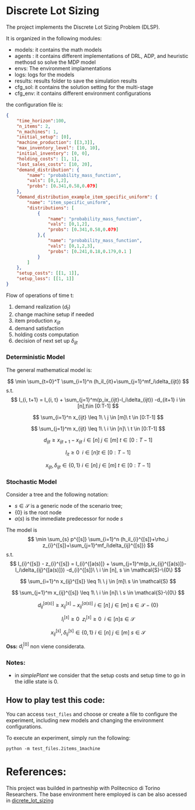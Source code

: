 # Discrete Lot Sizing

The project implements the Discrete Lot Sizing Problem (DLSP).

It is organized in the following modules:

- models:  it contains the math models
- agents : it contains different implementations of DRL, ADP, and heuristic methosd so solve the MDP model
- envs: The environment implamentations
- logs: logs for the models
- results: results folder to save the simulation results
- cfg_sol: it contains the solution setting for the multi-stage
- cfg_env: it contains different environment configurations

the configuration file is:

~~~ json
{
    "time_horizon":100,
    "n_items": 2,
    "n_machines": 1,
    "initial_setup": [0],
    "machine_production": [[3,3]],
    "max_inventory_level": [10, 10],
    "initial_inventory": [0, 0],
    "holding_costs": [1, 1],
    "lost_sales_costs": [10, 20],
    "demand_distribution": {
        "name": "probability_mass_function",
        "vals": [0,1,2],
        "probs": [0.341,0.58,0.079]
    },
    "demand_distribution_example_item_specific_uniform": {
        "name": "item_specific_uniform",
        "distributions": [
            {
                "name": "probability_mass_function",    
                "vals": [0,1,2],
                "probs": [0.341,0.58,0.079]
            },{
                "name": "probability_mass_function",    
                "vals": [0,1,2,3],
                "probs": [0.241,0.18,0.179,0.1 ]
            }
        ]  
    },
    "setup_costs": [[1, 1]],
    "setup_loss": [[1, 1]]
}
~~~


Flow of operations of time t:

1. demand realization ($d_t$)
2. change machine setup if needed
3. item production  $x_{ijt}$
4. demand satisfaction
5. holding costs computation
6. decision of next set up $\delta_{ijt}$

### Deterministic Model

The general mathematical model is:

$$
\min \sum_{t=0}^T \sum_{i=1}^n (h_iI_{it}+\sum_{j=1}^mf_i\delta_{ijt})
$$
s.t.
$$
I_{i, t+1} = I_{i, t} + \sum_{j=1}^m(p_ix_{ijt}-l_i\delta_{ijt}) -d_{it+1} i \in [n],t\in [0:T-1]
$$

$$
\sum_{i=1}^n x_{ijt} \leq 1\ \ j \in [m]\ t \in [0:T-1]
$$

$$
\sum_{j=1}^m x_{ijt} \leq 1\ \ i \in [n]\ \ t \in [0:T-1]
$$

$$
d_{ijt} \geq x_{ijt+1}-x_{ijt}\ i \in [n]\ j \in [m]\ t \in [0:T-1]
$$

$$
I_{it} \geq 0 \ \ i \in [n] t \in [0:T-1]
$$

$$
x_{ijt}, \delta_{ijt} \in \{0,1\}\ i \in [n]\ j \in [m]\ t \in [0:T-1]
$$

### Stochastic Model

Consider a tree and the following notation:

- $s \in \mathcal{S}$ is a generic node of the scenario tree;
- $\{0\}$ is the root node
- $a(s)$ is the immediate predecessor for node $s$

The model is
$$
\min \sum_{s} p^{[s]} \sum_{i=1}^n (h_iI_{i}^{[s]}+\rho_i z_{i}^{[s]}+\sum_{j=1}^mf_i\delta_{ij}^{[s]})
$$
s.t.
$$
I_{i}^{[s]} - z_{i}^{[s]} = I_{i}^{[a(s)]} + \sum_{j=1}^m(p_ix_{ij}^{[a(s)]}-l_i\delta_{ij}^{[a(s)]}) -d_{i}^{[s]}\ \ i \in [n], s \in \mathcal{S}-\{0\}
$$

$$
\sum_{i=1}^n x_{ij}^{[s]} \leq 1\ \ j \in [m]\ s \in \mathcal{S}
$$

$$
\sum_{j=1}^m x_{ij}^{[s]} \leq 1\ \ i \in [n]\ \ s \in \mathcal{S}-\{0\}
$$

$$
d_{ij}^{[a(s)]} \geq x_{ij}^{[s]}-x_{ij}^{[a(s)]}\ i \in [n]\ j \in [m]\ s \in \mathcal{S}-\{0\}
$$

$$
I_{i}^{[s]} \geq 0\ \ z_{i}^{[s]} \geq 0 \ \ i \in [n] s \in \mathcal{S}
$$

$$
x_{ij}^{[s]}, \delta_{ij}^{[s]} \in \{0,1\}\ i \in [n]\ j \in [m]\ s \in \mathcal{S}
$$

**Oss:** $d_i^{[0]}$ non viene considerata.

### Notes:

- in *simplePlant* we consider that the setup costs and setup time to go in the idlle state is 0.

  
## How to play test this code:

You can access ``test_files`` and choose or create a file to configure the experiment, including new models and changing the environment configurations.

To execute an experiment, simply run the following:

```
python -m test_files.2items_1machine
```

# References:

This project was builded in partneship with Politecnico di Torino Researchers. The base environment here employed is can be also acessed in [dicrete_lot_sizing](https://github.com/EdoF90/discrete_lot_sizing)


